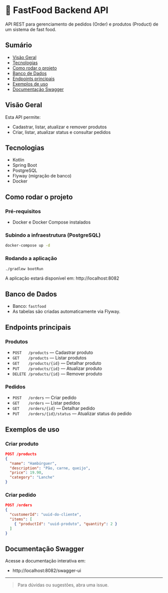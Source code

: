 # 🍔 FastFood Backend API

API REST para gerenciamento de pedidos (Order) e produtos (Product) de um sistema de fast food.

## Sumário
- [Visão Geral](#visão-geral)
- [Tecnologias](#tecnologias)
- [Como rodar o projeto](#como-rodar-o-projeto)
- [Banco de Dados](#banco-de-dados)
- [Endpoints principais](#endpoints-principais)
- [Exemplos de uso](#exemplos-de-uso)
- [Documentação Swagger](#documentação-swagger)

## Visão Geral
Esta API permite:
- Cadastrar, listar, atualizar e remover produtos
- Criar, listar, atualizar status e consultar pedidos

## Tecnologias
- Kotlin
- Spring Boot
- PostgreSQL
- Flyway (migração de banco)
- Docker

## Como rodar o projeto

### Pré-requisitos
- Docker e Docker Compose instalados

### Subindo a infraestrutura (PostgreSQL)

```sh
docker-compose up -d
```

### Rodando a aplicação

```sh
./gradlew bootRun
```

A aplicação estará disponível em: http://localhost:8082

## Banco de Dados
- Banco: `fastfood`
- As tabelas são criadas automaticamente via Flyway.

## Endpoints principais

### Produtos
- `POST   /products` — Cadastrar produto
- `GET    /products` — Listar produtos
- `GET    /products/{id}` — Detalhar produto
- `PUT    /products/{id}` — Atualizar produto
- `DELETE /products/{id}` — Remover produto

### Pedidos
- `POST   /orders` — Criar pedido
- `GET    /orders` — Listar pedidos
- `GET    /orders/{id}` — Detalhar pedido
- `PUT    /orders/{id}/status` — Atualizar status do pedido

## Exemplos de uso

### Criar produto
```json
POST /products
{
  "name": "Hambúrguer",
  "description": "Pão, carne, queijo",
  "price": 19.90,
  "category": "Lanche"
}
```

### Criar pedido
```json
POST /orders
{
  "customerId": "uuid-do-cliente",
  "items": [
    { "productId": "uuid-produto", "quantity": 2 }
  ]
}
```

## Documentação Swagger
Acesse a documentação interativa em:

- http://localhost:8082/swagger-ui

---

> Para dúvidas ou sugestões, abra uma issue.
